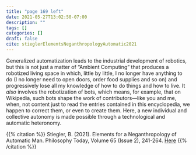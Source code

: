 ```yaml
---
title: "page 169 left"
date: 2021-05-27T13:02:50-07:00
description: ""
tags: []
categories: []
draft: false
cite: stieglerElementsNeganthropologyAutomatic2021
---
```


Generalized automatization leads to the industrial development of robotics, but
this is not just a matter of “Ambient Computing” that produces a robotized living space in which, little by little, I no longer have anything to do (I no longer
need to open doors, order food supplies and so on) and progressively lose all
my knowledge of how to do things and how to live. It *also* involves the robotization of bots, which means, for example, that on Wikipedia, such bots shape
the work of contributors—like you and me, when, not content just to read the
entries contained in this encyclopedia, we happen to correct them, or even to
create them. Here, a new individual and collective autonomy is made possible
through a technological and automatic heteronomy.

{{% citation %}}
Stiegler, B. (2021). Elements for a Neganthropology of Automatic Man. Philosophy Today, Volume 65 (Issue 2), 241-264.
<a href="https://doi.org/10.5840/philtoday2021414397">Here</a>
{{% /citation %}}